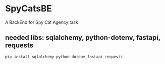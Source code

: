 # SpyCatsBE
A BackEnd for Spy Cat Agency task

## needed libs:  sqlalchemy, python-dotenv, fastapi, requests
```
pip install sqlalchemy python-dotenv fastapi requests
```
